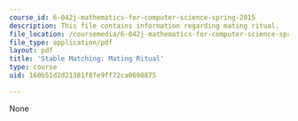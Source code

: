 ```yaml
---
course_id: 6-042j-mathematics-for-computer-science-spring-2015
description: This file contains information regarding mating ritual.
file_location: /coursemedia/6-042j-mathematics-for-computer-science-spring-2015/160b51d2d21381f8fe9ff72ca0698875_MIT6_042JS15_Mating_ritual.pdf
file_type: application/pdf
layout: pdf
title: 'Stable Matching: Mating Ritual'
type: course
uid: 160b51d2d21381f8fe9ff72ca0698875

---
```

None